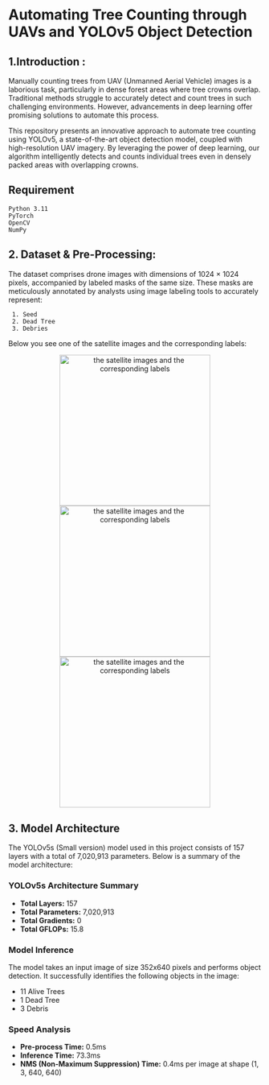 
# Automating Tree Counting through UAVs and YOLOv5 Object Detection



## 1.Introduction :

Manually counting trees from UAV (Unmanned Aerial Vehicle) images is a laborious task, particularly in dense forest areas where tree crowns overlap. Traditional methods struggle to accurately detect and count trees in such challenging environments. However, advancements in deep learning offer promising solutions to automate this process.

This repository presents an innovative approach to automate tree counting using YOLOv5, a state-of-the-art object detection model, coupled with high-resolution UAV imagery. By leveraging the power of deep learning, our algorithm intelligently detects and counts individual trees even in densely packed areas with overlapping crowns.
## Requirement
    Python 3.11
    PyTorch
    OpenCV
    NumPy
## 2. Dataset & Pre-Processing:

The dataset comprises drone images with dimensions of 1024 × 1024 pixels, accompanied by labeled masks of the same size. These masks are meticulously annotated by analysts using image labeling tools to accurately represent:

     1. Seed
     2. Dead Tree 
     3. Debries

Below you see one of the satellite images and the corresponding labels:
<p align="center">
  <img src='https://github.com/Jass31/Automating-Tree-Counting-through-UAVs-and-YOLOv5-Object-Detection/assets/86398574/e08428ff-878a-47ed-95c1-cb78dcca7823' alt="the satellite images and the corresponding labels" width="300" height="300" >
    <img src='https://github.com/Jass31/Automating-Tree-Counting-through-UAVs-and-YOLOv5-Object-Detection/assets/86398574/1b46fcbc-f07c-402a-b733-49fa744afd04' alt="the satellite images and the corresponding labels" width="300" height="300" >
    <img src='https://github.com/Jass31/Automating-Tree-Counting-through-UAVs-and-YOLOv5-Object-Detection/assets/86398574/b54b2515-0e35-464a-987c-96caa7cc7951' alt="the satellite images and the corresponding labels" width="300" height="300" >
 </p>

## 3. Model Architecture

The YOLOv5s (Small version) model used in this project consists of 157 layers with a total of 7,020,913 parameters. Below is a summary of the model architecture:

### YOLOv5s Architecture Summary

- **Total Layers:** 157
- **Total Parameters:** 7,020,913
- **Total Gradients:** 0
- **Total GFLOPs:** 15.8

### Model Inference

The model takes an input image of size 352x640 pixels and performs object detection. It successfully identifies the following objects in the image:

- 11 Alive Trees
- 1 Dead Tree
- 3 Debris

### Speed Analysis

- **Pre-process Time:** 0.5ms
- **Inference Time:** 73.3ms
- **NMS (Non-Maximum Suppression) Time:** 0.4ms per image at shape (1, 3, 640, 640)

